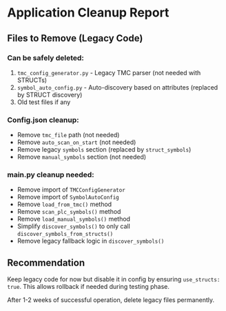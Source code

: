# Application Cleanup Report

## Files to Remove (Legacy Code)

### Can be safely deleted:
1. `tmc_config_generator.py` - Legacy TMC parser (not needed with STRUCTs)
2. `symbol_auto_config.py` - Auto-discovery based on attributes (replaced by STRUCT discovery)
3. Old test files if any

### Config.json cleanup:
- Remove `tmc_file` path (not needed)
- Remove `auto_scan_on_start` (not needed)
- Remove legacy `symbols` section (replaced by `struct_symbols`)
- Remove `manual_symbols` section (not needed)

### main.py cleanup needed:
- Remove import of `TMCConfigGenerator`
- Remove import of `SymbolAutoConfig`
- Remove `load_from_tmc()` method
- Remove `scan_plc_symbols()` method
- Remove `load_manual_symbols()` method
- Simplify `discover_symbols()` to only call `discover_symbols_from_structs()`
- Remove legacy fallback logic in `discover_symbols()`

## Recommendation

Keep legacy code for now but disable it in config by ensuring `use_structs: true`.
This allows rollback if needed during testing phase.

After 1-2 weeks of successful operation, delete legacy files permanently.
